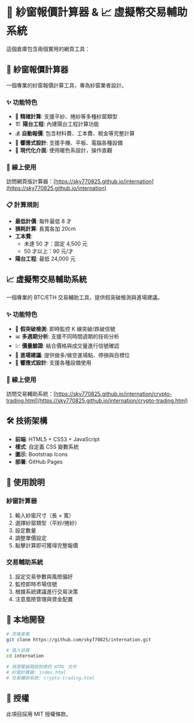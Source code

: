 # 🧮 紗窗報價計算器 & 📈 虛擬幣交易輔助系統

這個倉庫包含兩個實用的網頁工具：

## 🧮 紗窗報價計算器

一個專業的紗窗報價計算工具，專為紗窗業者設計。

### ✨ 功能特色

- 📏 **精確計算**: 支援平紗、捲紗等多種紗窗類型
- 🏗️ **陽台工程**: 內建陽台工程計算功能
- 💰 **自動報價**: 包含材料費、工本費、稅金等完整計算
- 📱 **響應式設計**: 支援手機、平板、電腦各種設備
- 🎨 **現代化介面**: 使用暖色系設計，操作直觀

### 🚀 線上使用

訪問網頁版計算器：[https://sky770825.github.io/internation](https://sky770825.github.io/internation)

### 📋 計算規則

- **最低計價**: 每件最低 8 才
- **損耗計算**: 長寬各加 20cm
- **工本費**: 
  - 未達 50 才：固定 4,500 元
  - 50 才以上：90 元/才
- **陽台工程**: 最低 24,000 元

## 📈 虛擬幣交易輔助系統

一個專業的 BTC/ETH 交易輔助工具，提供假突破檢測與進場建議。

### ✨ 功能特色

- 🚨 **假突破檢測**: 即時監控 K 線突破/跌破信號
- 📊 **多週期分析**: 支援不同時間週期的技術分析
- 💹 **價量驗證**: 結合價格與成交量進行信號確認
- 🎯 **進場建議**: 提供做多/做空進場點、停損與目標位
- 📱 **響應式設計**: 支援各種設備使用

### 🚀 線上使用

訪問交易輔助系統：[https://sky770825.github.io/internation/crypto-trading.html](https://sky770825.github.io/internation/crypto-trading.html)

## 🛠️ 技術架構

- **前端**: HTML5 + CSS3 + JavaScript
- **樣式**: 自定義 CSS 變數系統
- **圖示**: Bootstrap Icons
- **部署**: GitHub Pages

## 📝 使用說明

### 紗窗計算器
1. 輸入紗窗尺寸（長 × 寬）
2. 選擇紗窗類型（平紗/捲紗）
3. 設定數量
4. 調整單價設定
5. 點擊計算即可獲得完整報價

### 交易輔助系統
1. 設定交易參數與風險偏好
2. 監控即時市場信號
3. 根據系統建議進行交易決策
4. 注意風險管理與資金配置

## 🔧 本地開發

```bash
# 克隆倉庫
git clone https://github.com/sky770825/internation.git

# 進入目錄
cd internation

# 用瀏覽器開啟對應的 HTML 文件
# 紗窗計算器: index.html
# 交易輔助系統: crypto-trading.html
```

## 📄 授權

此項目採用 MIT 授權條款。
